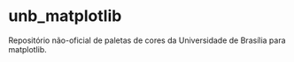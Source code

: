 # unb_matplotlib
Repositório não-oficial de paletas de cores da Universidade de Brasília para matplotlib.
